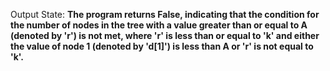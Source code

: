 Output State: **The program returns False, indicating that the condition for the number of nodes in the tree with a value greater than or equal to A (denoted by 'r') is not met, where 'r' is less than or equal to 'k' and either the value of node 1 (denoted by 'd[1]') is less than A or 'r' is not equal to 'k'.**